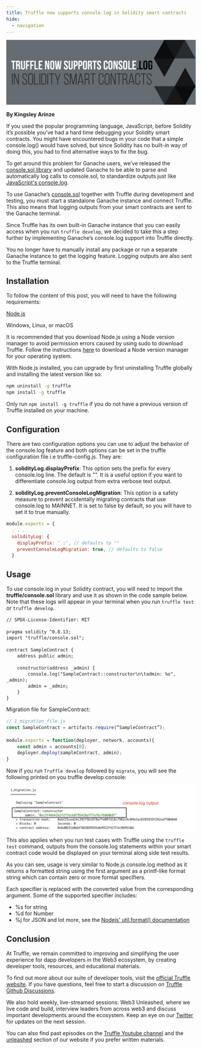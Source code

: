 ```yaml
---
title: Truffle now supports console.log in Solidity smart contracts
hide:
  - navigation
---
```


![Blog banner for Truffle now supports console.log in Solidity smart contract](./console_log_banner.jpg)

**By Kingsley Arinze**

If you used the popular programming language, JavaScript, before Solidity it’s possible you’ve had a hard time debugging your Solidity smart contracts. You might have encountered bugs in your code that a simple console.log() would have solved, but since Solidity has no built-in way of doing this, you had to find alternative ways to fix the bug.

To get around this problem for Ganache users, we’ve released the [console.sol library](https://www.npmjs.com/package/@ganache/console.log) and updated Ganache to be able to parse and automatically log calls to console.sol, to standardize outputs just like [JavaScript's console.log](https://github.com/trufflesuite/ganache/tree/develop/src/chains/ethereum/console.log).

To use Ganache’s [console.sol](https://www.npmjs.com/package/@ganache/console.log) together with Truffle during development and testing, you must start a standalone Ganache instance and connect Truffle. This also means that logging outputs from your smart contracts are sent to the Ganache terminal.

Since Truffle has its own built-in Ganache instance that you can easily access when you run `truffle develop`, we decided to take this a step further by implementing Ganache’s console.log support into Truffle directly.

You no longer have to manually install any package or run a separate Ganache instance to get the logging feature. Logging outputs are also sent to the Truffle terminal.

## Installation

To follow the content of this post, you will need to have the following requirements:

[Node.js](https://nodejs.org/en)

Windows, Linux, or macOS

It is recommended that you download Node.js using a Node version manager to avoid permission errors caused by using sudo to download Truffle. Follow the instructions [here](https://docs.npmjs.com/downloading-and-installing-node-js-and-npm#using-a-node-version-manager-to-install-nodejs-and-npm) to download a Node version manager for your operating system.

With Node.js installed, you can upgrade by first uninstalling Truffle globally and installing the latest version like so:

```bash
npm uninstall -g truffle
npm install -g truffle
```

Only run `npm install -g truffle` if you do not have a previous version of Truffle installed on your machine.

## Configuration

There are two configuration options you can use to adjust the behavior of the console.log feature and both options can be set in the truffle configuration file i.e truffle-config.js. They are:

1. **solidityLog.displayPrefix**: This option sets the prefix for every console.log line. The default is "". It is a useful option if you want to differentiate console.log output from extra verbose text output.

2. **solidityLog.preventConsoleLogMigration**: This option is a safety measure to prevent accidentally migrating contracts that use console.log to MAINNET. It is set to false by default, so you will have to set it to true manually.

```javascript
module.exports = {
  . . .
  solidityLog: {
    displayPrefix: ' :', // defaults to ""
    preventConsoleLogMigration: true, // defaults to false
  }
```

## Usage

To use console.log in your Solidity contract, you will need to import the **truffle/console.sol** library and use it as shown in the code sample below. Note that these logs will appear in your terminal when you run `truffle test` or `truffle develop`.

```solidity
// SPDX-License-Identifier: MIT

pragma solidity ^0.8.13;
import "truffle/console.sol";

contract SampleContract {
    address public admin;

    constructor(address _admin) {
        console.log("SampleContract::constructor\n\tadmin: %o", _admin);
        admin = _admin;
    }
}
```

Migration file for SampleContract:

```javascript
// 1_migration_file.js
const SampleContract = artifacts.require(“SampleContract”);

module.exports = function(deployer, network, accounts){
	const admin = accounts[0];
	deployer.deploy(sampleContract, admin);
}
```

Now if you run `Truffle develop` followed by `migrate`, you will see the following printed on you truffle develop console:

![Image of Truffle's console.log output](./console.log%20output.jpg)

This also applies when you run test cases with Truffle using the `truffle test` command, outputs from the console.log statements within your smart contract code would be displayed on your terminal along side test results.

As you can see, usage is very similar to Node.js console.log method as it returns a formatted string using the first argument as a printf-like format string which can contain zero or more format specifiers.

Each specifier is replaced with the converted value from the corresponding argument. Some of the supported specifier includes:

- %s for string
- %d for Number
- %j for JSON and lot more, see the [Nodejs' util.format() documentation](https://nodejs.org/api/util.html#utilformatformat-args)

## Conclusion

At Truffle, we remain committed to improving and simplifying the user experience for dapp developers in the Web3 ecosystem, by creating developer tools, resources, and educational materials.

To find out more about our suite of developer tools, visit the [official Truffle website](https://trufflesuite.com). If you have questions, feel free to start a discussion on [Truffle Github Discussions](https://github.com/orgs/trufflesuite/discussions).

We also hold weekly, live-streamed sessions: Web3 Unleashed, where we live code and build, interview leaders from across web3 and discuss important developments around the ecosystem. Keep an eye on our [Twitter](https://twitter.com/trufflesuite) for updates on the next session.

You can also find past episodes on the [Truffle Youtube channel](https://www.youtube.com/c/TruffleSuite) and the [unleashed](https://trufflesuite.com/unleashed) section of our website if you prefer written materials.
